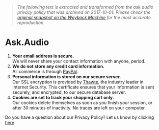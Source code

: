 > *The following text is extracted and transformed from the ask.audio privacy policy that was archived on 2017-10-01. Please check the [original snapshot on the Wayback Machine](https://web.archive.org/web/20171001013128id_/https%3A//ask.audio/privacy-policy) for the most accurate reproduction.*

# Ask.Audio

  1. **Your email address is secure.**  
We will never share your contact information with anyone, period.
  2. **We do not store any credit card information.**  
All commerce is through [PayPal](http://paypal.com/).
  3. **Personal information is stored on our secure server.**  
Our SSL encryption is provided by [Thawte](http://thawte.com/), the industry leader in Internet Security. This certificate ensures that your information is sent securely, and encrypted, to our secure database server.
  4. **Cookies are set to track your shopping cart only.**  
Our cookies delete themselves as soon as you finish your session, or after 30 minutes of inactivity. No traces are left on your computer.



Do you have a question about our Privacy Policy? Let us know by clicking [here](https://web.archive.org/contact).
